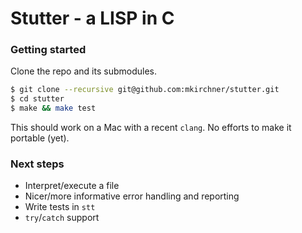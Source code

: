 Stutter - a LISP in C
=====================

### Getting started

Clone the repo and its submodules.

```bash
$ git clone --recursive git@github.com:mkirchner/stutter.git
$ cd stutter
$ make && make test
```

This should work on a Mac with a recent `clang`. No efforts to make it portable
(yet).

### Next steps

* Interpret/execute a file
* Nicer/more informative error handling and reporting
* Write tests in `stt`
* `try`/`catch` support
